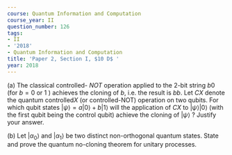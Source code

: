 ```yaml
---
course: Quantum Information and Computation
course_year: II
question_number: 126
tags:
- II
- '2018'
- Quantum Information and Computation
title: 'Paper 2, Section I, $10 D$ '
year: 2018
---
```




(a) The classical controlled- $N O T$ operation applied to the 2-bit string $b 0$ (for $b=0$ or 1 ) achieves the cloning of $b$, i.e. the result is $b b$. Let $C X$ denote the quantum controlled$X$ (or controlled-NOT) operation on two qubits. For which qubit states $|\psi\rangle=a|0\rangle+b|1\rangle$ will the application of $C X$ to $|\psi\rangle|0\rangle$ (with the first qubit being the control qubit) achieve the cloning of $|\psi\rangle$ ? Justify your answer.

(b) Let $\left|\alpha_{0}\right\rangle$ and $\left|\alpha_{1}\right\rangle$ be two distinct non-orthogonal quantum states. State and prove the quantum no-cloning theorem for unitary processes.